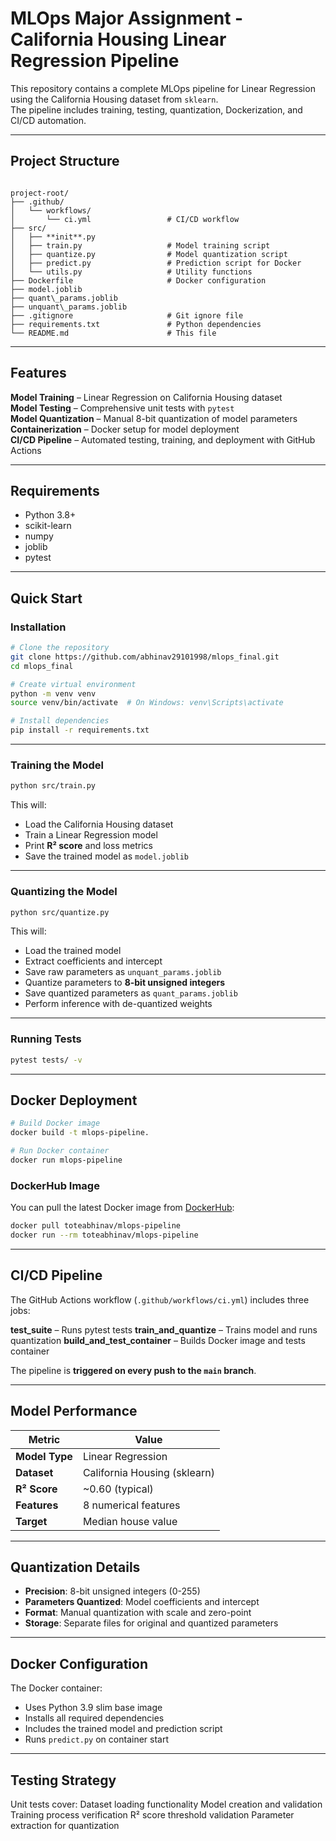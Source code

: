 #  MLOps Major Assignment - California Housing Linear Regression Pipeline

This repository contains a complete MLOps pipeline for Linear Regression using the California Housing dataset from `sklearn`.  
The pipeline includes training, testing, quantization, Dockerization, and CI/CD automation.

---

##  Project Structure
```

project-root/
├── .github/
│   └── workflows/
│       └── ci.yml                 # CI/CD workflow
├── src/
│   ├── **init**.py
│   ├── train.py                   # Model training script
│   ├── quantize.py                # Model quantization script
│   ├── predict.py                 # Prediction script for Docker
│   └── utils.py                   # Utility functions
├── Dockerfile                     # Docker configuration
├── model.joblib
├── quant\_params.joblib
├── unquant\_params.joblib
├── .gitignore                     # Git ignore file
├── requirements.txt               # Python dependencies
└── README.md                      # This file

````

---

##  Features
**Model Training** – Linear Regression on California Housing dataset  
**Model Testing** – Comprehensive unit tests with `pytest`  
**Model Quantization** – Manual 8-bit quantization of model parameters  
**Containerization** – Docker setup for model deployment  
**CI/CD Pipeline** – Automated testing, training, and deployment with GitHub Actions  

---

##  Requirements
- Python 3.8+
- scikit-learn
- numpy
- joblib
- pytest

---

##  Quick Start

###  Installation
```bash
# Clone the repository
git clone https://github.com/abhinav29101998/mlops_final.git
cd mlops_final

# Create virtual environment
python -m venv venv
source venv/bin/activate  # On Windows: venv\Scripts\activate

# Install dependencies
pip install -r requirements.txt
````

---

###  Training the Model

```bash
python src/train.py
```
This will:

* Load the California Housing dataset
* Train a Linear Regression model
* Print **R² score** and loss metrics
* Save the trained model as `model.joblib`

---

###  Quantizing the Model

```bash
python src/quantize.py
```
 This will:

* Load the trained model
* Extract coefficients and intercept
* Save raw parameters as `unquant_params.joblib`
* Quantize parameters to **8-bit unsigned integers**
* Save quantized parameters as `quant_params.joblib`
* Perform inference with de-quantized weights

---

###  Running Tests

```bash
pytest tests/ -v
```

---

## Docker Deployment

```bash
# Build Docker image
docker build -t mlops-pipeline.

# Run Docker container
docker run mlops-pipeline
```

### **DockerHub Image**

You can pull the latest Docker image from [DockerHub](https://hub.docker.com/repository/docker/toteabhinav/mlops-pipeline/tags):

```bash
docker pull toteabhinav/mlops-pipeline
docker run --rm toteabhinav/mlops-pipeline
```

---

##  CI/CD Pipeline

The GitHub Actions workflow (`.github/workflows/ci.yml`) includes three jobs:

**test\_suite** – Runs pytest tests
**train\_and\_quantize** – Trains model and runs quantization
**build\_and\_test\_container** – Builds Docker image and tests container

The pipeline is **triggered on every push to the `main` branch**.

---

##  Model Performance

| Metric         | Value                        |
| -------------- | ---------------------------- |
| **Model Type** | Linear Regression            |
| **Dataset**    | California Housing (sklearn) |
| **R² Score**   | \~0.60 (typical)             |
| **Features**   | 8 numerical features         |
| **Target**     | Median house value           |

---

## Quantization Details

* **Precision**: 8-bit unsigned integers (0-255)
* **Parameters Quantized**: Model coefficients and intercept
* **Format**: Manual quantization with scale and zero-point
* **Storage**: Separate files for original and quantized parameters

---

## Docker Configuration

The Docker container:

* Uses Python 3.9 slim base image
* Installs all required dependencies
* Includes the trained model and prediction script
* Runs `predict.py` on container start

---

## Testing Strategy

Unit tests cover:
Dataset loading functionality
Model creation and validation
Training process verification
R² score threshold validation
Parameter extraction for quantization




